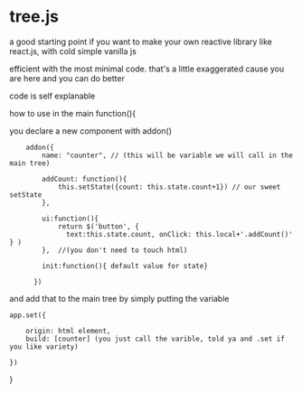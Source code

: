 # tree.js

a good starting point if you want to make your own reactive library like react.js, with cold simple vanilla js


efficient with the most minimal code. that's a little exaggerated cause you are here and you can do better

code is self explanable

how to use
in the main function(){

you declare a new component with addon()

        addon({
            name: "counter", // (this will be variable we will call in the main tree)

            addCount: function(){
                this.setState({count: this.state.count+1}) // our sweet setState 
            },
            
            ui:function(){
                return $('button', {
                  text:this.state.count, onClick: this.local+'.addCount()' } ) 
            },  //(you don't need to touch html)

            init:function(){ default value for state}
            
          })

and add that to the main tree by simply putting the variable

    app.set({

        origin: html element,
        build: [counter] (you just call the varible, told ya and .set if you like variety)

    }) 


}

